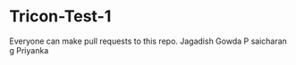 # Tricon-Test-1
Everyone can make pull requests to this repo.
Jagadish Gowda P
saicharan g
Priyanka
